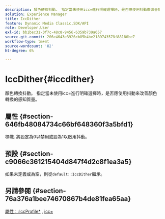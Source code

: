 ```yaml
---
description: 顏色轉換抖動。 指定當未使用icc=進行明確選擇時，是否應使用抖動來改善顏色轉換的感知質量。
solution: Experience Manager
title: IccDither
feature: Dynamic Media Classic,SDK/API
role: Developer,User
exl-id: bb1bec31-3f7c-48c8-9456-6359b739a657
source-git-commit: 206e4643e3926cb85b4be2189743578f88180be7
workflow-type: tm+mt
source-wordcount: '82'
ht-degree: 6%

---
```


# IccDither{#iccdither}

顏色轉換抖動。 指定當未使用icc=進行明確選擇時，是否應使用抖動來改善顏色轉換的感知質量。

## 屬性 {#section-646fb48084734c66bf648360f3a5bfd1}

標幟. 將設定為0以禁用或設為1以啟用抖動。

## 預設 {#section-c9066c361215404d847f4d2c8f1ea3a5}

如果未定義或為空，則從`default::IccDither`繼承。

## 另請參閱 {#section-76a376a1bee74670867b4de81fea65aa}

[屬性：:IccProfile*](../../../../../ir-api/material-cat/image-rendering-api-ref/c-ir-material-catalog/c-ir-attributes-reference/r-ir-iccprofilecmyk.md#reference-55aead2d924847ffbd1be4c46add7127) ,  [icc=](../../../../../ir-api/http-protocol/image-rendering-api-ref/c-ir-http-protocol-ref/c-ir-http-protocol-command-reference/r-ir-icc.md#reference-86a2fff3cef24982ad2063d977a16e06)
